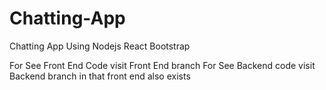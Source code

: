 # Chatting-App
Chatting App Using Nodejs React Bootstrap 

For See Front End Code visit Front End branch
For See Backend code visit Backend branch in that front end also exists


